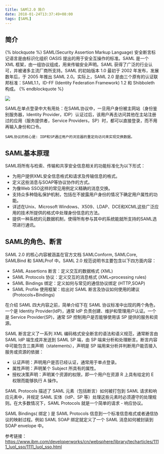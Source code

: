 ```yaml
---
title: SAMl2.0 简介
date: 2018-01-24T13:37:49+08:00
tags: [SAML]
---
```


## 简介
{% blockquote %}
SAML(Security Assertion Markup Language) 安全断言标记语言是由标识化组织 OASIS 提出的用于安全互操作的标准。SAML 是一个 XML 框架，由一组协议组成，用来传输安全声明。SAML 获得了广泛的行业认可，并被诸多主流厂商所支持。SAML 的初始版本 1.0 最初于 2002 年发布，发展数年后，于 2005 年推出 SAML 2.0。实际上，SAML 2.0 是由三个原有的认证联邦标准：SAML1.1，ID-FF (Identity Federation Framework) 1.2 和 Shibboleth 构成。
{% endblockquote %}

![](/images/saml2.jpg)

SAML在单点登录中大有用处：在SAML协议中，一旦用户身份被主网站（身份鉴别服务器，Identity Provider，IDP）认证过后，该用户再去访问其他在主站注册过的应用（服务提供者，Service Providers，SP）时，都可以直接登录，而不用再输入身份和口令。

    SAML协议的核心是: IDP和SP通过用户的浏览器的重定向访问来实现交换数据。

## SAML基本原理
SAML将所有与检索、传输和共享安全信息相关的功能标准化为以下形式：
- 为用户提供XML安全信息格式和请求及传输信息的格式。
- 定义这些消息与SOAP等协议协作的方式。
- 为像Web SSO这样的常见用例定义精确的消息交换。
- 支持众多种隐私保护机制，包括在不披露用户身份的情况下确定用户属性的功能。
- 详述在Unix、Microsoft Windows、X509、LDAP、DCE和XCML这些广泛应用的技术所提供的格式中处理身份信息的方法。
- 提供一种系统的元数据机制，使得所有参与其中的系统能就所支持的SAML选项进行通讯。

## SAML的角色、断言
SAML 2.0 的核心内容被涵盖在官方文档 SAMLConform, SAMLCore, SAMLBind 和 SAMLProf 中。SAML 2.0 规范说明书主要包含以下四方面内容：
- SAML Assertions 断言：定义交互的数据格式 (XML)
- SAML Protocols 协议：定义交互的消息格式 (XML+processing rules)
- SAML Bindings 绑定：定义如何与常见的通信协议绑定 (HTTP,SOAP)
- SAML Profile 使用框架：给出对 SAML 断言及协议如何使用的建议 (Protocols+Bindings)

在介绍 SAML 四大内容之前，简单介绍下在 SAML 协议标准中出现的两个角色，一个是 Identity Provider(IdP)，通常 IdP 负责创建、维护和管理用户认证。一个是 Service Provider(SP)，通常 SP 控制用户是否能够使用该 SP 提供的服务和资源。

SAML 断言定义了一系列 XML 编码格式安全断言的语法和语义规范，通常断言由 SAML IdP 端生成并发送到 SAML SP 端，由 SP 端来分析和处理断言。断言内容中可能包含三类声明（statements），声明是 SP 端用来分析并判断用户能否接入服务或资源的依据：

- 认证声明：声明用户是否已经认证，通常用于单点登录。
- 属性声明：声明某个 Subject 所具有的属性。
- 授权决策声明：声明某个资源的权限，即一个用户在资源 R 上具有给定的 E 权限而能够执行 A 操作。

SAML Protocols 描述了 SAML 元素（包括断言）如何被打包到 SAML 请求和响应元素中，并规定 SAML 实体（IdP、SP 等）处理这些元素时必须遵守的处理规则。在大多数情况下，SAML Protocols 就是一个简单的请求 - 响应协议。

SAML Bindings( 绑定 ) 是 SAML Protocols 信息到一个标准信息格式或者通信协议的映射过程。例如 SAML SOAP 绑定就定义了一个 SAML 消息如何被封装到 SOAP envelope 中。

参考链接：https://www.ibm.com/developerworks/cn/websphere/library/techarticles/1111_luol_sso/1111_luol_sso.html

